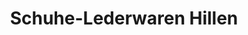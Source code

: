 ---
title: "Schuhe-Lederwaren Hillen"
url: /koenigswinter/schuhe-lederwaren-hillen/
shop: Schuhe
---